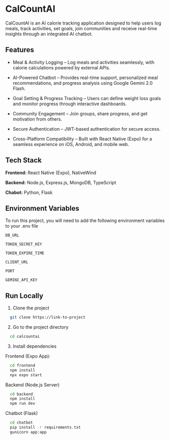 
# CalCountAI

CalCountAI is an AI calorie tracking application designed to help users log meals, track activities, set goals, join communities and receive real-time insights through an integrated AI chatbot.

## Features

- Meal & Activity Logging – Log meals and activities seamlessly, with calorie calculations powered by external APIs.

- AI-Powered Chatbot – Provides real-time support, personalized meal recommendations, and progress analysis using Google Gemini 2.0 Flash.

- Goal Setting & Progress Tracking – Users can define weight loss goals and monitor progress through interactive dashboards.

- Community Engagement – Join groups, share progress, and get motivation from others.

- Secure Authentication – JWT-based authentication for secure access.

- Cross-Platform Compatibility – Built with React Native (Expo) for a seamless experience on iOS, Android, and mobile web.
## Tech Stack

**Frontend:** React Native (Expo), NativeWind

**Backend:** Node.js, Express.js, MongoDB, TypeScript

**Chabot:** Python, Flask 
## Environment Variables

To run this project, you will need to add the following environment variables to your .env file

`DB_URL`

`TOKEN_SECRET_KEY`

`TOKEN_EXPIRE_TIME`

`CLIENT_URL`

`PORT`

`GEMINI_API_KEY`

## Run Locally

1. Clone the project

```bash
  git clone https://link-to-project
```

2. Go to the project directory

```bash
  cd calcountai
```

3. Install dependencies

Frontend (Expo App):

```bash
  cd frontend
  npm install
  npx expo start
```

Backend (Node.js Server)

```bash
  cd backend
  npm install
  npm run dev
```

Chatbot (Flask)

```bash
  cd chatbot
  pip install -r requirements.txt
  gunicorn app:app
```